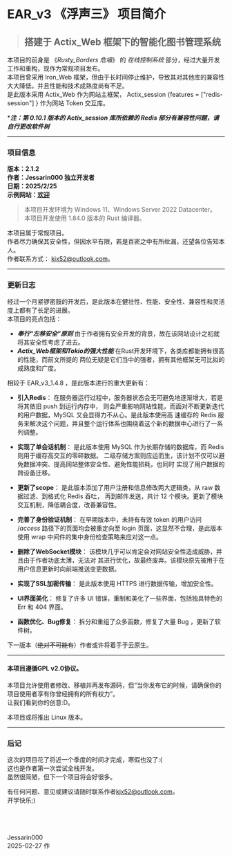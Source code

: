 # EAR_v3 《浮声三》 项目简介
> ## 搭建于 Actix_Web 框架下的智能化图书管理系统

本项目的前身是 《*Rusty_Borders 危墙*》 的 *在线控制系统* 部分，经过大量开发工作和重构，现作为常规项目发布。  
本项目曾采用 Iron_Web 框架，但由于长时间停止维护，导致其对其他库的兼容性大大降低，并且性能和技术成熟度尚有不足。  
是此版本采用 Actix_Web 作为网站主框架， Actix_session {features = ["redis-session"] } 作为网站 Token 交互库。

****注：第 0.10.1 版本的 Actix_session 库所依赖的 Redis 部分有兼容性问题，请自行更改软件树***

***
### 项目信息

**版本：2.1.2**  
**作者：Jessarin000 独立开发者**  
**日期：2025/2/25**  
**示例网站：[欢迎](https://www.shhengdong.cn)**

> 本项目开发环境为 Windows 11、Windows Server 2022 Datacenter。  
> 本项目开发使用 1.84.0 版本的 Rust 编译器。

本项目属于常规项目。  
作者尽力确保其安全性，但因水平有限，若是百密之中有所纰漏，还望各位告知本人。  
作者联系方式： <kjx52@outlook.com>。

***
### 更新日志

经过一个月紧锣密鼓的开发后，是此版本在健壮性、性能、安全性、兼容性和灵活度上都有了长足的进展。  
本项目的亮点包括：
+ ***奉行“左移安全”原则*** 由于作者拥有安全开发的背景，故在该网站设计之初就将其安全性考虑了进去。
+ ***Actix_Web框架和Tokio的强大性能*** 在Rust开发环境下，各类库都能拥有很高的性能，而前文所提的
两位无疑是它们当中的强者，拥有其他框架无可比拟的成熟度和广度。

相较于 EAR_v3_1.4.8 ，是此版本进行的重大更新有：
+ **引入Redis**： 在服务器运行过程中，服务器状态会无可避免地逐渐增大，若是将其依旧 push 到运行内存中，
则会严重影响网站性能，而面对不断更新迭代的用户数据，MySQL 又会显得力不从心。是此版本使用高
速缓存的 Redis 服务来解决这个问题，并且整个运行体系也围绕着这个新的数据中心进行了一系列调整。

+ **实现了单会话机制**： 是此版本使用 MySQL 作为长期存储的数据库，而 Redis 则用于缓存高交互的零碎数据。
二级存储方案则应运而生，该计划不仅可以避免数据冲突、提高网站整体安全性、避免性能损耗，也同时
实现了用户数据的跨设备迁移。
+ **更新了scope**： 是此版本添加了用户注册和信息修改两大逻辑类，从 raw 数据过滤、到格式化 Redis 吞吐，
再到邮件发送，共计 12 个模块。更新了模块交互机制，降低耦合度，改善兼容性。
+ **完善了身份验证机制**： 在早期版本中，未持有有效 token 的用户访问 /*access* 路径下的页面均会被重定向至
login 页面，这显然不合理，是此版本使用 wrap 中间件的集中身份检查策略来应对这一点。
+ **删除了WebSocket模块**： 该模块几乎可以肯定会对网站安全性造成威胁，并且由于作者功底太薄，无法对
其进行优化，故最终废弃。该模块原先被用于在用户信息更新时向前端推送变更数据。
+ **实现了SSL加密传输**： 是此版本使用 HTTPS 进行数据传输，增加安全性。
+ **UI界面美化**： 修复了许多 UI 错误，重制和美化了一些界面，包括独具特色的 Err 和 404 界面。
+ **函数优化、Bug修复**： 拆分和重组了众多函数，修复了大量 Bug ，更新了软件树。  

下一版本（~~绝对不可能有~~）作者或许将着手于云原生。  

***

#### 本项目遵循GPL v2.0协议。  
本项目允许使用者修改、移植并再发布源码，但“当你发布它的时候，请确保你的项目使用者享有你曾经拥有的所有权力”。  
让我们看到你的创意:D。  
  
本项目或将推出 Linux 版本。  

***
### 后记
这次的项目花了将近一个季度的时间才完成，寒假也没了:(  
这也是作者第一次尝试全栈开发。  
虽然很简陋，但下一个项目将会好很多。

有任何问题、意见或建议请随时联系作者<kjx52@outlook.com>。  
开学快乐;)  
<br><br><br><br>
Jessarin000  
2025-02-27 作
